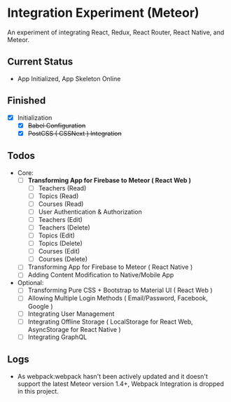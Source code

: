 # Integration Experiment (Meteor)
An experiment of integrating React, Redux, React Router, React Native, and Meteor.

## Current Status
* App Initialized, App Skeleton Online

## Finished
- [x] Initialization
    - [x] ~~Babel Configuration~~
    - [x] ~~PostCSS ( CSSNext ) Integration~~

## Todos
* Core:
    - [ ] **Transforming App for Firebase to Meteor ( React Web )**
        - [ ] Teachers (Read)
        - [ ] Topics (Read)
        - [ ] Courses (Read)
        - [ ] User Authentication & Authorization
        - [ ] Teachers (Edit)
        - [ ] Teachers (Delete)
        - [ ] Topics (Edit)
        - [ ] Topics (Delete)
        - [ ] Courses (Edit)
        - [ ] Courses (Delete)
    - [ ] Transforming App for Firebase to Meteor ( React Native )
    - [ ] Adding Content Modification to Native/Mobile App
    
* Optional: 
    - [ ] Transforming Pure CSS + Bootstrap to Material UI ( React Web )
    - [ ] Allowing Multiple Login Methods ( Email/Password, Facebook, Google )
    - [ ] Integrating User Management
    - [ ] Integrating Offline Storage ( LocalStorage for React Web, AsyncStorage for React Native )
    - [ ] Integrating GraphQL
    
## Logs
* As webpack:webpack hasn't been actively updated and it doesn't support the latest Meteor version 1.4+, Webpack Integration is dropped in this project.
